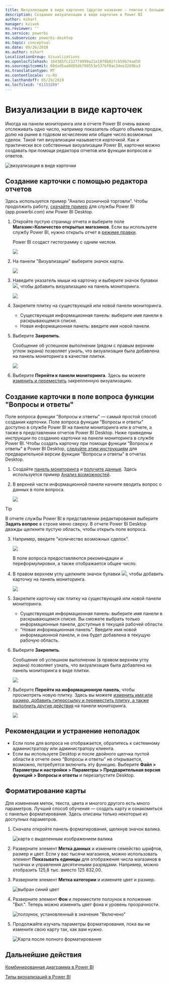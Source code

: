 ```yaml
---
title: Визуализации в виде карточек (другое название — плитки с большими числами)
description: Создание визуализации в виде карточек в Power BI
author: mihart
manager: kvivek
ms.reviewer: ''
ms.service: powerbi
ms.subservice: powerbi-desktop
ms.topic: conceptual
ms.date: 09/26/2018
ms.author: mihart
LocalizationGroup: Visualizations
ms.openlocfilehash: 164385fc232774999a21e1870b02fcb59b74ad50
ms.sourcegitcommit: 60dad5aa0d85db790553e537bf8ac34ee3289ba3
ms.translationtype: MT
ms.contentlocale: ru-RU
ms.lasthandoff: 05/29/2019
ms.locfileid: "61153269"
---
```

# <a name="card-visualizations"></a>Визуализации в виде карточек
Иногда на панели мониторинга или в отчете Power BI очень важно отслеживать одно число, например показатель общего объема продаж, долю на рынке в годовом исчислении или общее число возможных сделок. Такой тип визуализации называется *карточкой*. Как и практически все собственные визуализации Power BI, карточки можно создавать при помощи редактора отчетов или функции вопросов и ответов.

![визуализация в виде карточки](media/power-bi-visualization-card/pbi_opptuntiescard.png)

## <a name="create-a-card-using-the-report-editor"></a>Создание карточки с помощью редактора отчетов
Здесь используется пример "Анализ розничной торговли". Чтобы продолжить работу, [скачайте пример](../sample-datasets.md) для службы Power BI (app.powerbi.com) или Power BI Desktop.   

1. Откройте пустую страницу отчета и выберите поле **Магазин**\>**Количество открытых магазинов**. Если вы используете службу Power BI, нужно открыть отчет в [режиме правки](../service-interact-with-a-report-in-editing-view.md).

    Power BI создаст гистограмму с одним числом.

   ![](media/power-bi-visualization-card/pbi_rptnumbertilechart.png)
2. На панели "Визуализации" выберите значок карты.

   ![](media/power-bi-visualization-card/power-bi-templates.png)
6. Наведите указатель мыши на карточку и выберите значок булавки ![](media/power-bi-visualization-card/pbi_pintile.png), чтобы добавить визуализацию на панель мониторинга.

   ![](media/power-bi-visualization-card/power-bi-pin-icon.png)
7. Закрепите плитку на существующей или новой панели мониторинга.

   * Существующая информационная панель: выберите имя панели в раскрывающемся списке.
   * Новая информационная панель: введите имя новой панели.
8. Выберите **Закрепить**.

   Сообщение об успешном выполнении (рядом с правым верхним углом экрана) позволяет узнать, что визуализация была добавлена на панель мониторинга в качестве плитки.

   ![](media/power-bi-visualization-card/power-bi-success2.png)
9. Выберите **Перейти к панели мониторинга**. Здесь вы можете [изменить и переместить](../service-dashboard-edit-tile.md) закрепленную визуализацию.


## <a name="create-a-card-from-the-qa-question-box"></a>Создание карточки в поле вопроса функции "Вопросы и ответы"
Поле вопроса функции "Вопросы и ответы" — самый простой способ создания карточки. Поле вопроса функции "Вопросы и ответы" доступно в службе Power BI на панели мониторинга или в отчете, а также в представлении отчетов Power BI Desktop. Ниже приведены инструкции по созданию карточки на панели мониторинга в службе Power BI. Чтобы создать карточку при помощи функции "Вопросы и ответы" в Power BI Desktop, [следуйте этим инструкциям](https://powerbi.microsoft.com/blog/power-bi-desktop-december-feature-summary/#QandA) для предварительной версии функции "Вопросы и ответы" в отчетах Desktop.

1. Создайте [панель мониторинга](../service-dashboards.md) и [получите данные](../service-get-data.md). Здесь используется пример [Анализ возможностей](../sample-opportunity-analysis.md).

1. В верхней части информационной панели начните вводить вопрос о данных в поле вопроса. 

   ![](media/power-bi-visualization-card/power-bi-q-and-a-box.png)

> [!TIP]
> В отчете службы Power BI в представлении редактирования выберите **Задать вопрос** в строке меню сверху. В отчете Power BI Desktop дважды щелкните пустую область, чтобы открыть поле вопроса.

3. Например, введите "количество возможных сделок".

   ![](media/power-bi-visualization-card/power-bi-q-and-a.png)

   В поле вопроса предоставляются рекомендации и переформулировки, а также отображается общее число.  
4. В правом верхнем углу щелкните значок булавки ![](media/power-bi-visualization-card/pbi_pintile.png), чтобы добавить карточку на панель мониторинга.

   ![](media/power-bi-visualization-card/power-bi-pin.png)
5. Закрепите карточку как плитку на существующей или новой панели мониторинга.

   * Существующая информационная панель: выберите имя панели в раскрывающемся списке. Вы сможете выбрать только информационные панели, доступные в текущей рабочей области.
   * "Новая информационная панель". Введите имя новой информационной панели, и она будет добавлена в текущую рабочую область.
6. Выберите **Закрепить**.

   Сообщение об успешном выполнении (в правом верхнем углу экрана) позволяет узнать, что визуализация была добавлена на панель мониторинга в виде плитки.  

   ![](media/power-bi-visualization-card/power-bi-success2.png)
7. Выберите **Перейти на информационную панель**, чтобы просмотреть новую плитку. Здесь вы можете [изменить имя или размер, добавить гиперссылку и переместить плитку, а также выполнить другие действия](../service-dashboard-edit-tile.md) на панели мониторинга.

   ![](media/power-bi-visualization-card/power-bi-pinned.png)

## <a name="considerations-and-troubleshooting"></a>Рекомендации и устранение неполадок
- Если поле для вопроса не отображается, обратитесь к системному администратору или администратору клиента.    
- Если вы используете Desktop и после двойного щелчка пустой области в отчете окно "Вопросы и ответы" не открывается, возможно, потребуется включить эту функцию.  Выберите **Файл > Параметры и настройки > Параметры > Предварительная версия функций > Вопросы и ответы** и перезапустите Desktop.

## <a name="format-a-card"></a>Форматирование карты
Для изменения меток, текста, цвета и многого другого есть много параметров. Лучший способ обучения — создать карту и ознакомиться с панелью форматирования. Здесь описаны только некоторые из доступных параметров. 

1. Сначала откройте панель форматирования, щелкнув значок валика. 

    ![карта с выделенным изображением валика](media/power-bi-visualization-card/power-bi-format-card.png)
2. Разверните элемент **Метка данных** и измените семейство шрифтов, размер и цвет. Если у вас тысячи магазинов, можно использовать элемент **Показывать единицы** для отображения числа магазинов в тысячах и управления десятичными разрядами. Например, можно отобразить 125,8 тыс. вместо 125 832,00.

3.  Разверните элемент **Метка категории** и измените цвет и размер.

    ![выбран синий цвет](media/power-bi-visualization-card/power-bi-card-format.png)

4. Разверните элемент **Фон** и переместите ползунок в положение "Вкл.".  Теперь можно изменить цвет фона и уровень прозрачности.

    ![ползунок, установленный в значение "Включено"](media/power-bi-visualization-card/power-bi-format-color.png)

5. Продолжайте изучать параметры форматирования, пока вы не измените свою карту так, как вам нужно. 

    ![Карта после полного форматирования](media/power-bi-visualization-card/power-bi-formatted.png)

## <a name="next-steps"></a>Дальнейшие действия
[Комбинированная диаграмма в Power BI](power-bi-visualization-combo-chart.md)

[Типы визуализаций в Power BI](power-bi-visualization-types-for-reports-and-q-and-a.md)
